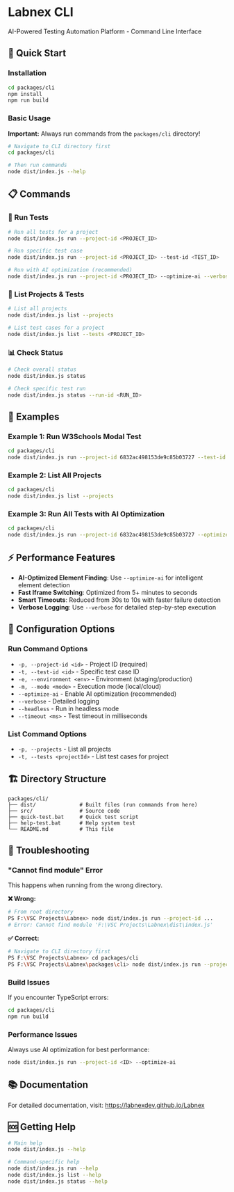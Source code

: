 # Labnex CLI

AI-Powered Testing Automation Platform - Command Line Interface

## 🚀 Quick Start

### Installation
```bash
cd packages/cli
npm install
npm run build
```

### Basic Usage

**Important:** Always run commands from the `packages/cli` directory!

```bash
# Navigate to CLI directory first
cd packages/cli

# Then run commands
node dist/index.js --help
```

## 📋 Commands

### 🧪 Run Tests
```bash
# Run all tests for a project
node dist/index.js run --project-id <PROJECT_ID>

# Run specific test case
node dist/index.js run --project-id <PROJECT_ID> --test-id <TEST_ID>

# Run with AI optimization (recommended)
node dist/index.js run --project-id <PROJECT_ID> --optimize-ai --verbose
```

### 📂 List Projects & Tests
```bash
# List all projects
node dist/index.js list --projects

# List test cases for a project
node dist/index.js list --tests <PROJECT_ID>
```

### 📊 Check Status
```bash
# Check overall status
node dist/index.js status

# Check specific test run
node dist/index.js status --run-id <RUN_ID>
```

## 🎯 Examples

### Example 1: Run W3Schools Modal Test
```bash
cd packages/cli
node dist/index.js run --project-id 6832ac498153de9c85b03727 --test-id 68362689160c68e7f548621d --optimize-ai --verbose
```

### Example 2: List All Projects
```bash
cd packages/cli
node dist/index.js list --projects
```

### Example 3: Run All Tests with AI Optimization
```bash
cd packages/cli
node dist/index.js run --project-id 6832ac498153de9c85b03727 --optimize-ai
```

## ⚡ Performance Features

- **AI-Optimized Element Finding**: Use `--optimize-ai` for intelligent element detection
- **Fast Iframe Switching**: Optimized from 5+ minutes to seconds
- **Smart Timeouts**: Reduced from 30s to 10s with faster failure detection
- **Verbose Logging**: Use `--verbose` for detailed step-by-step execution

## 🔧 Configuration Options

### Run Command Options
- `-p, --project-id <id>` - Project ID (required)
- `-t, --test-id <id>` - Specific test case ID
- `-e, --environment <env>` - Environment (staging/production)
- `-m, --mode <mode>` - Execution mode (local/cloud)
- `--optimize-ai` - Enable AI optimization (recommended)
- `--verbose` - Detailed logging
- `--headless` - Run in headless mode
- `--timeout <ms>` - Test timeout in milliseconds

### List Command Options
- `-p, --projects` - List all projects
- `-t, --tests <projectId>` - List test cases for project

## 🏗️ Directory Structure

```
packages/cli/
├── dist/              # Built files (run commands from here)
├── src/               # Source code
├── quick-test.bat     # Quick test script
├── help-test.bat      # Help system test
└── README.md          # This file
```

## 🚨 Troubleshooting

### "Cannot find module" Error
This happens when running from the wrong directory.

**❌ Wrong:**
```bash
# From root directory
PS F:\VSC Projects\Labnex> node dist/index.js run --project-id ...
# Error: Cannot find module 'F:\VSC Projects\Labnex\dist\index.js'
```

**✅ Correct:**
```bash
# Navigate to CLI directory first
PS F:\VSC Projects\Labnex> cd packages/cli
PS F:\VSC Projects\Labnex\packages\cli> node dist/index.js run --project-id ...
```

### Build Issues
If you encounter TypeScript errors:
```bash
cd packages/cli
npm run build
```

### Performance Issues
Always use AI optimization for best performance:
```bash
node dist/index.js run --project-id <ID> --optimize-ai
```

## 📚 Documentation

For detailed documentation, visit: https://labnexdev.github.io/Labnex

## 🆘 Getting Help

```bash
# Main help
node dist/index.js --help

# Command-specific help
node dist/index.js run --help
node dist/index.js list --help
node dist/index.js status --help
``` 